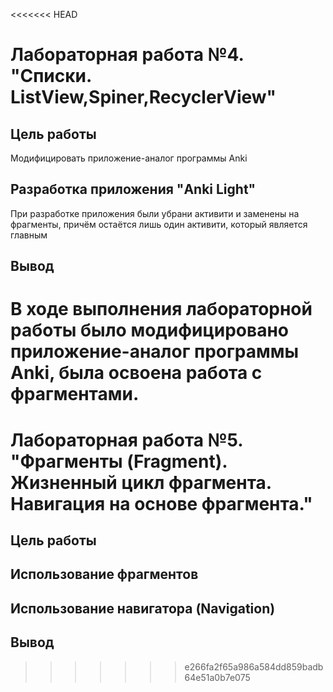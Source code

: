 <<<<<<< HEAD
# Лабораторная работа №4. "Списки. ListView,Spiner,RecyclerView"

## Цель работы
Модифицировать приложение-аналог программы Anki
## Разработка приложения "Anki Light"
При разработке приложения были убрани активити и заменены на фрагменты, причём остаётся лишь один активити, который является главным
## Вывод
В ходе выполнения лабораторной работы было модифицировано приложение-аналог программы Anki, была освоена работа с фрагментами.
=======
# Лабораторная работа №5. "Фрагменты (Fragment). Жизненный цикл фрагмента. Навигация на основе фрагмента."
## Цель работы

## Использование фрагментов

## Использование навигатора (Navigation)

## Вывод
>>>>>>> e266fa2f65a986a584dd859badb64e51a0b7e075
